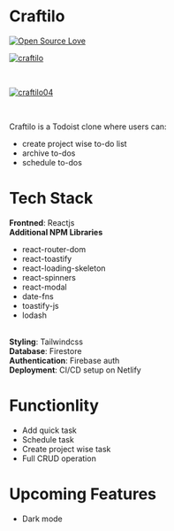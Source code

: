 # Craftilo

[![Open Source Love](https://badges.frapsoft.com/os/v2/open-source.svg?v=103)](https://github.com/mohibk)



  <a href="https://ibb.co/Qr1Q4QR"><img src="https://i.ibb.co/GcbpqpL/craftilo.png" alt="craftilo" border="0"></a>
  
<br>

  <a href="https://ibb.co/3CBjx2C"><img src="https://i.ibb.co/sVyNTnV/craftilo04.png" alt="craftilo04" border="0"></a>
  
<br>



Craftilo is a Todoist clone where users can:

- create project wise to-do list
- archive to-dos
- schedule to-dos

# Tech Stack

<b>Frontned</b>: Reactjs
<br>
<b>Additional NPM Libraries</b>

- react-router-dom
- react-toastify
- react-loading-skeleton
- react-spinners
- react-modal
- date-fns
- toastify-js
- lodash

<br>
<b>Styling</b>: Tailwindcss
<br>
<b>Database</b>: Firestore
<br>
<b>Authentication</b>: Firebase auth
<br>
<b>Deployment</b>: CI/CD setup on Netlify

  # Functionlity

- Add quick task
- Schedule task
- Create project wise task
- Full CRUD operation

# Upcoming Features

- Dark mode
